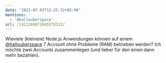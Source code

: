 ```yaml
---
date: '2021-07-03T12:25:32+02:00'
mentions:
  - '@hallouberspace'
url: /1411269872609370112/
---
```

Wieviele (kleinere) Node.js Anwendungen können auf einem [@hallouberspace](https://twitter.com/@hallouberspace) 7 Account ohne Probleme (RAM) betrieben werden? Ich möchte zwei Accounts zusammenlegen (und lieber für den einen dann mehr bezahlen).
